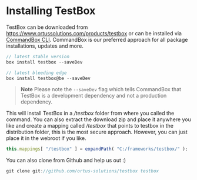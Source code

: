# Installing TestBox

TestBox can be downloaded from https://www.ortussolutions.com/products/testbox or can be installed via [CommandBox CLI](https://www.ortussolutions.com/products/commandbox).  CommandBox is our preferred approach for all package installations, updates and more.

```javascript
// latest stable version
box install testbox --saveDev

// latest bleeding edge
box install testbox@be --saveDev
```

> **Note** Please note the `--saveDev` flag which tells CommandBox that TestBox is a development dependency and not a production dependency.


This will install TestBox in a */testbox* folder from where you called the command. You can also extract the download zip and place it anywhere you like and create a mapping called */testbox* that points to testbox in the distribution folder, this is the most secure approach. However, you can just place it in the webroot if you like.

```javascript
this.mappings[ "/testbox" ] = expandPath( "C:/frameworks/testbox/" );
```

You can also clone from Github and help us out :)

```javascript
git clone git://github.com/ortus-solutions/testbox testbox
```
